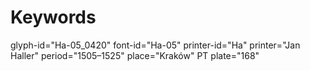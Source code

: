 # Keywords
glyph-id="Ha-05_0420"
font-id="Ha-05"
printer-id="Ha"
printer="Jan Haller"
period="1505–1525"
place="Kraków"
PT plate="168"

